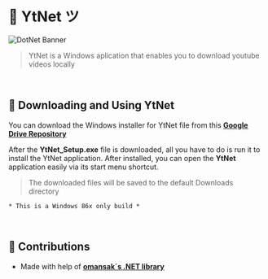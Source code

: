 # 📡 YtNet ツ
<img src="https://www.communicationcrafts.com/wp-content/uploads/2021/12/CC-Blog-Significance-of-Dot-net-Core_main-banner.jpg" alt="DotNet Banner">

<blockquote>YtNet is a Windows aplication that enables you to download youtube videos locally</blockquote>

<br>

## 🧶 Downloading and Using YtNet
You can download the Windows installer for YtNet file from this **[Google Drive Repository](https://drive.google.com/file/d/1zw9-uIeyE0sUutN6xfCg2QxzbsqNLRxY/view?usp=sharing "Google Drive Repository")**

After the **YtNet_Setup.exe** file is downloaded, all you have to do is run it to install the YtNet application. After installed, you can open the **YtNet** application easily via its start menu shortcut.

<blockquote>The downloaded files will be saved to the default Downloads directory</blockquote>

`* This is a Windows 86x only build *`

<br>

## 🤝  Contributions
* Made with help of **[omansak´s .NET library](https://github.com/omansak/libvideo "omansak´s .NET library")**